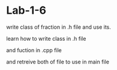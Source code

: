 # Lab-1-6
write class of fraction in .h file and use its.


learn how to write class in .h file 


and fuction in .cpp file


and retreive both of file to use in main file
